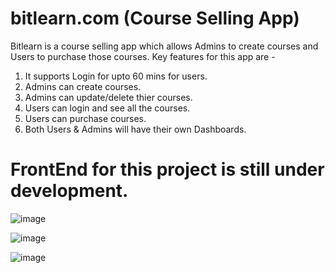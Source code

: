 # bitlearn.com (Course Selling App)
Bitlearn is a course selling app which allows Admins to create courses and Users to purchase those courses.
Key features for this app are - 
  1. It supports Login for upto 60 mins for users.
  2. Admins can create courses.
  3. Admins can update/delete thier courses.
  4. Users can login and see all the courses.
  5. Users can purchase courses.
  6. Both Users & Admins will have their own Dashboards.

# FrontEnd for this project is still under development.


![image](https://github.com/sarswat001/bitlearn/assets/50901866/5903b114-5cdf-48a3-b648-f9b357937203)

![image](https://github.com/sarswat001/bitlearn/assets/50901866/45ddb219-3b4a-424e-993f-404dce37a339)

![image](https://github.com/sarswat001/bitlearn/assets/50901866/0ceb441b-fa7c-46b4-b63e-2cf7de662ae3)

